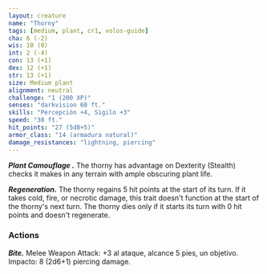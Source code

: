 ```yaml
---
layout: creature
name: "Thorny"
tags: [medium, plant, cr1, volos-guide]
cha: 6 (-2)
wis: 10 (0)
int: 2 (-4)
con: 13 (+1)
dex: 12 (+1)
str: 13 (+1)
size: Medium plant
alignment: neutral
challenge: "1 (200 XP)"
senses: "darkvision 60 ft."
skills: "Percepción +4, Sigilo +3"
speed: "30 ft."
hit_points: "27 (5d8+5)"
armor_class: "14 (armadura natural)"
damage_resistances: "lightning, piercing"
---
```


***Plant Camouflage .*** The thorny has advantage on Dexterity (Stealth) checks it makes in any terrain with ample obscuring plant life.

***Regeneration.*** The thorny regains 5 hit points at the start of its turn. If it takes cold, fire, or necrotic damage, this trait doesn't function at the start of the thorny's next turn. The thorny dies only if it starts its turn with 0 hit points and doesn't regenerate.

### Actions

***Bite.*** Melee Weapon Attack: +3 al ataque, alcance 5 pies, un objetivo. Impacto: 8 (2d6+1) piercing damage.